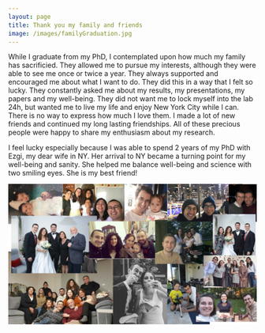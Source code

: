 ```yaml
---
layout: page
title: Thank you my family and friends
image: /images/familyGraduation.jpg
---
```


While I graduate from my PhD, I contemplated upon how much my family has sacrificied. They allowed me to pursue my interests, although they were able to see me once or twice a year. They always supported and encouraged me about what I want to do. They did this in a way that I felt so lucky. They constantly asked me about my results, my presentations, my papers and my well-being. They did not want me to lock myself into the lab 24h, but wanted me to live my life and enjoy New York City while I can. There is no way to express how much I love them. I made a lot of new friends and continued my long lasting friendships. All of these precious people were happy to share my enthusiasm about my research.

I feel lucky especially because I was able to spend 2 years of my PhD with Ezgi, my dear wife in NY. Her arrival to NY became a turning point for my well-being and sanity. She helped me balance well-being and science with two smiling eyes. She is my best friend!

<div style="text-align:center"><img src="/images/familyGraduation.jpg?raw=true" title="A collage of the pics with my family and friends"/></div>
